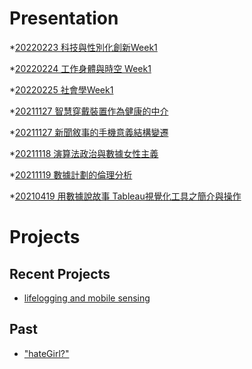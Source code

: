 # Presentation
*[20220223 科技與性別化創新Week1](https://docs.google.com/presentation/d/e/2PACX-1vQO9k0Snafp94MovF1sLKfX4f1B0mBcSOymVarajyZZWpxdgy_oAwje7qB1UOBDjzP0Hgkmk4EBofcK/pub?start=false&loop=false&delayms=3000)

*[20220224 工作身體與時空 Week1]()

*[20220225 社會學Week1]()

*[20211127 智慧穿戴裝置作為健康的中介]()

*[20211127 新聞敘事的手機意義結構變遷]()

*[20211118 演算法政治與數據女性主義]()

*[20211119 數據計劃的倫理分析]()

*[20210419 用數據說故事 Tableau視覺化工具之簡介與操作]()


# Projects

## Recent Projects
* [lifelogging and mobile sensing]()

## Past
* ["hateGirl?"]()

